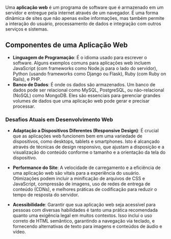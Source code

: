 Uma **aplicação web** é um programa de software que é armazenado em um servidor e entregue pela internet através de um navegador. É uma forma dinâmica de sites que não apenas exibe informações, mas também permite a interação do usuário, processamento de dados e integração com outros serviços e sistemas.
## Componentes de uma Aplicação Web

- **Linguagem de Programação**: É o idioma usado para escrever o software. Alguns exemplos comuns para aplicações web incluem JavaScript (com frameworks como Node.js para o lado do servidor), Python (usando frameworks como Django ou Flask), Ruby (com Ruby on Rails), e PHP.
- **Banco de Dados**: É onde os dados são armazenados. Um banco de dados pode ser relacional como MySQL, PostgreSQL, ou não-relacional (NoSQL) como MongoDB. Eles são essenciais para gerenciar grandes volumes de dados que uma aplicação web pode gerar e precisar processar.

### Desafios Atuais em Desenvolvimento Web

- **Adaptação a Dispositivos Diferentes (Responsive Design)**: É crucial que as aplicações web funcionem bem em uma variedade de dispositivos, como desktops, tablets e smartphones. Isto é alcançado através de técnicas de design responsivo, que ajustam a disposição e a visualização do conteúdo conforme o tamanho e a orientação da tela do dispositivo.
    
- **Performance do Site**: A velocidade de carregamento e a eficiência de uma aplicação web são vitais para a experiência do usuário. Otimizações podem incluir a minificação de arquivos de CSS e JavaScript, compressão de imagens, uso de redes de entrega de conteúdo (CDNs), e melhores práticas de codificação para reduzir o tempo de resposta do servidor.
    
- **Acessibilidade**: Garantir que sua aplicação web seja acessível para pessoas com diversas habilidades é tanto uma prática recomendada quanto uma exigência legal em muitos contextos. Isso inclui o uso correto de HTML semântico, garantindo a navegação via teclado, e fornecendo alternativas de texto para imagens e conteúdos de áudio e vídeo.